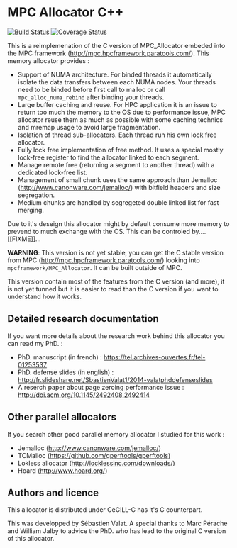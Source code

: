 # MPC Allocator C++

[![Build Status](https://travis-ci.org/svalat/mpc_allocator_cpp.png?branch=master)](https://travis-ci.org/svalat/mpc_allocator_cpp)
[![Coverage Status](https://coveralls.io/repos/github/svalat/mpc_allocator_cpp/badge.svg?branch=master)](https://coveralls.io/github/svalat/mpc_allocator_cpp?branch=master)

This is a reimplemenation of the C version of MPC\_Allocator embeded into the MPC framework (http://mpc.hpcframework.paratools.com/).
This memory allocator provides :

 * Support of NUMA architecture. For binded threads it automatically isolate the data transfers between each NUMA nodes. Your threads need to be binded
 before first call to malloc or call `mpc_alloc_numa_rebind` after binding your threads.
 * Large buffer caching and reuse. For HPC application it is an issue to return too much the memory to the OS due to performance issue,
 MPC allocator reuse them as much as possible with some caching technics and mremap usage to avoid large fragmentation.
 * Isolation of thread sub-allocators. Each thread run his own lock free allocator.
 * Fully lock free implementation of free method. It uses a special mostly lock-free register to find the allocator linked to each segment.
 * Manage remote free (returning a segment to another thread) with a dedicated lock-free list.
 * Management of small chunk uses the same approach than Jemalloc (http://www.canonware.com/jemalloc/) with bitfield headers and size segregation.
 * Medium chunks are handled by segregeted double linked list for fast merging.
 
Due to it's deseign this allocator might by default consume more memory to prevend to much exchange with the OS. This can be controled by.... [[FIXME]]...

**WARNING**: This version is not yet stable, you can get the C stable version from MPC (http://mpc.hpcframework.paratools.com/) 
looking into `mpcframework/MPC_Allocator`. It can be built outside of MPC.

This version contain most of the features from the C version (and more), it is not yet tunned but it 
is easier to read than the C version if you want to understand how it works.

## Detailed research documentation

If you want more details about the research work behind this allocator you can read my PhD. :

 * PhD. manuscript (in french) : https://tel.archives-ouvertes.fr/tel-01253537
 * PhD. defense slides (in english) : http://fr.slideshare.net/SbastienValat1/2014-valatphddefenseslides
 * A reserch paper about page zeroing performance issue : http://doi.acm.org/10.1145/2492408.2492414

## Other parallel allocators

If you search other good parallel memory allocator I studied for this work :

 * Jemalloc (http://www.canonware.com/jemalloc/)
 * TCMalloc (https://github.com/gperftools/gperftools)
 * Lokless allocator (http://locklessinc.com/downloads/)
 * Hoard (http://www.hoard.org/)

## Authors and licence

This allocator is distributed under CeCILL-C has it's C counterpart.

This was developped by Sébastien Valat. A special thanks to Marc Pérache and William Jalby to
advice the PhD. who has lead to the original C version of this allocator.
